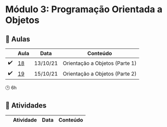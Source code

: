 # Módulo 3: Programação Orientada a Objetos

## :blue_book: Aulas

|                    | Aula                | Data     | Conteúdo                       |
| ------------------ | ------------------- | -------- | ------------------------------ |
| :heavy_check_mark: | [18](aulas/aula_18) | 13/10/21 | Orientação a Objetos (Parte 1) |
| :heavy_check_mark: | [19](aulas/aula_19) | 15/10/21 | Orientação a Objetos (Parte 2) |

:clock3: 6h

## :pencil: Atividades

|     | Atividade | Data | Conteúdo |
| --- | --------- | ---- | -------- |
